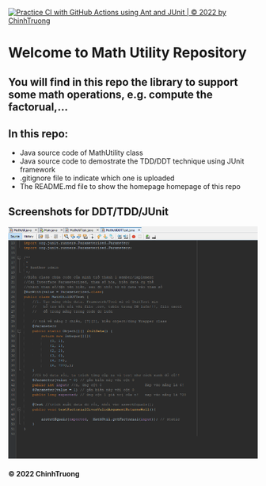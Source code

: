 [![Practice CI with GitHub Actions using Ant and JUnit | © 2022 by ChinhTruong](https://github.com/chinhtc98/math-util/actions/workflows/mathutil-ci.yml/badge.svg?branch=main)](https://github.com/chinhtc98/math-util/actions/workflows/mathutil-ci.yml)
# Welcome to Math Utility Repository
## You will find in this repo the library to support some math operations, e.g. compute the factorual,...

## In this repo:
* Java source code of MathUtility class
* Java source code to demostrate the TDD/DDT technique using JUnit framework
* .gitignore file to indicate which one is uploaded
* The README.md file to show the homepage homepage of this repo

## Screenshots for DDT/TDD/JUnit
![DDT-TDD-JUnit code](https://github.com/chinhtc98/math-util/blob/241b517acea36b7136c24e776dbd89aef9a0e097/screenshots/DDT-TDD-JUnit.png)

#### © 2022 ChinhTruong
